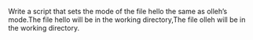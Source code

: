 Write a script that sets the mode of the file hello the same as olleh’s mode.The file hello will be in the working directory,The file olleh will be in the working directory.
